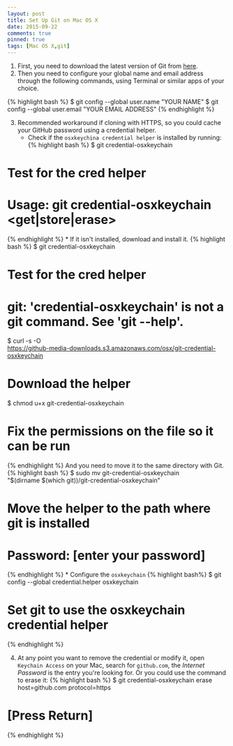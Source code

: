 ```yaml
---
layout: post
title: Set Up Git on Mac OS X
date: 2015-09-22
comments: true
pinned: true
tags: [Mac OS X,git]
---
```


1. First, you need to download the latest version of Git from [here](http://git-scm.com/downloads).
2. Then you need to configure your global name and email address through the following commands, using Terminal or similar apps of your choice.

{% highlight bash %} 
$ git config --global user.name "YOUR NAME"
$ git config --global user.email "YOUR EMAIL ADDRESS"
{% endhighlight %}

3. Recommended workaround if cloning with HTTPS, so you could cache your GitHub password using a credential helper.
    * Check if the ```osxkeychina credential helper``` is installed by running:
{% highlight bash %} 
$ git credential-osxkeychain
# Test for the cred helper
# Usage: git credential-osxkeychain <get|store|erase>
{% endhighlight %}
    * If it isn't installed, download and install it. 
{% highlight bash %} 
$ git credential-osxkeychain
# Test for the cred helper
# git: 'credential-osxkeychain' is not a git command. See 'git --help'.
$ curl -s -O \
https://github-media-downloads.s3.amazonaws.com/osx/git-credential-osxkeychain
# Download the helper
$ chmod u+x git-credential-osxkeychain
# Fix the permissions on the file so it can be run
{% endhighlight %}
And you need to move it to the same directory with Git.
{% highlight bash %} 
$ sudo mv git-credential-osxkeychain \
"$(dirname $(which git))/git-credential-osxkeychain"
# Move the helper to the path where git is installed
# Password: [enter your password]
{% endhighlight %}
    * Configure the ```osxkeychain```
{% highlight bash%} 
$ git config --global credential.helper osxkeychain
# Set git to use the osxkeychain credential helper
{% endhighlight %}

4. At any point you want to remove the credential or modify it, open ```Keychain Access``` on your Mac, search for ```github.com```, the *Internet Password* is the entry you're looking for. Or you could use the command to erase it:
{% highlight bash %} 
$ git credential-osxkeychain erase
host=github.com
protocol=https
# [Press Return]
{% endhighlight %}
